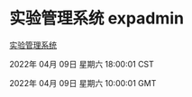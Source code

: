 # 实验管理系统 expadmin
[实验管理系统](http://59.174.26.18:56808/expadmin-782313d2-e1b1-4ea7-932e-3a55e6a1a4d0/)

2022年 04月 09日 星期六 18:00:01 CST

2022年 04月 09日 星期六 10:00:01 GMT
